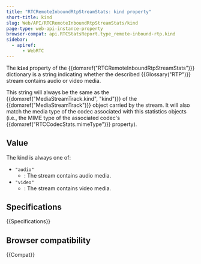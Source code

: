 ```yaml
---
title: "RTCRemoteInboundRtpStreamStats: kind property"
short-title: kind
slug: Web/API/RTCRemoteInboundRtpStreamStats/kind
page-type: web-api-instance-property
browser-compat: api.RTCStatsReport.type_remote-inbound-rtp.kind
sidebar:
  - apiref:
      - WebRTC
---
```


The **`kind`** property of the {{domxref("RTCRemoteInboundRtpStreamStats")}} dictionary is a string indicating whether the described {{Glossary("RTP")}} stream contains audio or video media.

This string will always be the same as the {{domxref("MediaStreamTrack.kind", "kind")}} of the {{domxref("MediaStreamTrack")}} object carried by the stream.
It will also match the media type of the codec associated with this statistics objects (i.e., the MIME type of the associated codec's {{domxref("RTCCodecStats.mimeType")}} property).

## Value

The kind is always one of:

- `"audio"`
  - : The stream contains audio media.
- `"video"`
  - : The stream contains video media.

## Specifications

{{Specifications}}

## Browser compatibility

{{Compat}}
